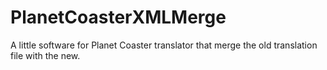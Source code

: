 # PlanetCoasterXMLMerge
A little software for Planet Coaster translator that merge the old translation file with the new.
